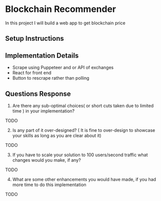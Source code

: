 # Blockchain Recommender

In this project I will build a web app to get blockchain price

## Setup Instructions

## Implementation Details

- Scrape using Puppeteer and or API of exchanges
- React for front end
- Button to rescrape rather than polling
  
## Questions Response

1. Are there any sub-optimal choices( or short cuts taken due to limited time ) in your implementation?

TODO

2. Is any part of it over-designed? ( It is fine to over-design to showcase your skills as long as you are clear about it)

TODO

3. If you have to scale your solution to 100 users/second traffic what changes would you make, if any?

TODO

4. What are some other enhancements you would have made, if you had more time to do this implementation

TODO

